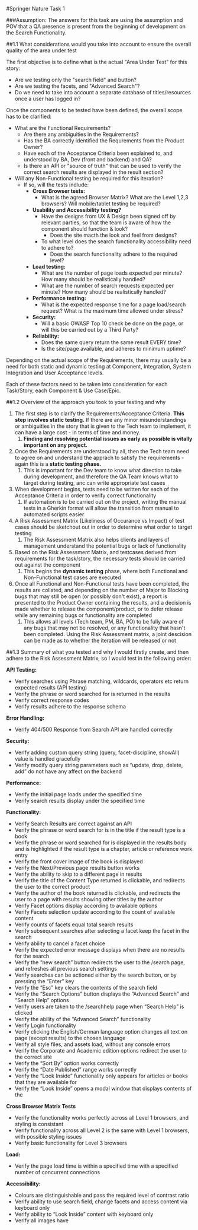 #Springer Nature Task 1

###Assumption: The answers for this task are using the assumption and POV that a QA presence is present from the beginning of development on the Search Functionality.  

##1.1 What considerations would you take into account to ensure the overall quality of the area under test

The first objective is to define what is the actual "Area Under Test" for this story:
- Are we testing only the "search field" and button?
- Are we testing the facets, and "Advanced Search"? 
- Do we need to take into account a separate database of titles/resources once a user has logged in?

Once the components to be tested have been defined, the overall scope has to be clarified:
- What are the Functional Requirements?
    * Are there any ambiguities in the Requirements?
    * Has the BA correctly identified the Requrements from the Product Owner?
    * Have each of the Acceptance Criteria been explained to, and understood by BA, Dev (front and backend) and QA?
    * Is there an API or "source of truth" that can be used to verify the correct search results are displayed in the result section?
- Will any Non-Functional testing be required for this iteration? 
    * If so, will the tests indlude:
        * **Cross Browser tests:**
            * What is the agreed Browser Matrix? What are the Level 1,2,3 browsers? Will mobile/tablet testing be required?
        * **Usability and Accessibility testing?**
            * Have the designs from UX & Design been signed off by relevant parties, so that the team is aware of how the component should function & look?
                * Does the site macth the look and feel from designs?
            * To what level does the search functionality accessibility need to adhere to?
                * Does the search functionality adhere to the required level?            
        * **Load testing:** 
            * What are the number of page loads expected per minute? How many should be realistically handled?
            * What are the number of search requests expected per minute? How many should be realistically handled?
        * **Performance testing:**
            * What is the expected response time for a page load/search request? What is the maximum time allowed under stress?
        * **Security:**
            * Will a basic OWASP Top 10 check be done on the page, or will this be carried out by a Third Party?
        * **Reliability:**
            * Does the same query return the same result EVERY time?
            * Is the site/page available, and adheres to minimum uptime?
      
            
Depending on the actual scope of the Requirements, there may usually be a need for both static and dynamic testing at Component, Integration, System Integration and User Acceptance levels.

Each of these factors need to be taken into consideration for each Task/Story, each Component & Use Case/Epic.


##1.2 Overview of the approach you took to your testing and why

1. The first step is to clarify the Requirements/Acceptance Criteria. **This step involves static testing.** If there are any minor misunderstandings or ambiguities in the story that is given to the Tech team to implement, it can have a large cost - in terms of time and money.
    1. **Finding and resolving potential issues as early as possible is vitally important on any project.**
2. Once the Requirements are understood by all, then the Tech team need to agree on and understand the apprach to satisfy the requirements - again this is a **static testing phase.**
    1. This is important for the Dev team to know what direction to take during development, and therefore the QA Team knows what to target during testing, anc can write appropriate test cases
3. When development begins, tests need to be written for each of the Acceptance Criteria in order to verify correct functionality 
    1. If automation is to be carried out on the project, writing the manual tests in a Gherkin format will allow the transition from manual to automated scripts easier
4. A Risk Assessment Matrix (Likeliness of Occurance vs Impact) of test cases should be sketchout out in order to determine what order to target testing
    1. The Risk Assessment Matrix also helps clients and layers of management understand the potential bugs or lack of functionality 
5. Based on the Risk Assessment Matrix, and testcases derived from requirements for the task/story, the necessary tests should be carried out against the component
    1. This begins the **dynamic testing** phase, where both Functional and Non-Functional test cases are executed
6. Once all Functional and Non-Functional tests have been completed, the results are collated, and depending on the number of Major to Blocking bugs that may still be open (or possibly don't exist), a report is presented to the Product Owner containing the results, and a decision is made whether to release the component/product, or to defer release while any remaining bugs or functionality are completed
    1. This allows all levels (Tech team, PM, BA, PO) to be fully aware of any bugs that may not be resolved, or any functionality that hasn't been completed. Using the Risk Assessment matrix, a joint descision can be made as to whether the iteration will be released or not


##1.3 Summary of what you tested and why
I would firstly create, and then adhere to the Risk Assessment Matrix, so I would test in the following order:

**API Testing:**
- Verify searches using Phrase matching, wildcards, operators etc return expected results (API testing)
- Verify the phrase or word searched for is returned in the results 
- Verify correct response codes 
- Verify results adhere to the response schema

**Error Handling:**
- Verify 404/500 Response from Search API are handled correctly

**Security:** 
-	Verify adding custom query string (query, facet-discipline, showAll) value is handled gracefully
-	Verify modify query string parameters such as “update, drop, delete, add” do not have any affect on the backend 

**Performance:**
-	Verify the initial page loads under the specified time
-	Verify search results display under the specified time

**Functionality:**
- Verify Search Results are correct against an API 
- Verify the phrase or word search for is in the title if the result type is a book
- Verify the phrase or word searched for is displayed in the results body and is highlighted if the result type is a chapter, article or reference work entry
- Verify the front cover image of the book is displayed 
- Verify the Next/Previous page results button works
- Verify the ability to skip to a different page in results
- Verify the title of the Content Type returned is clickable, and redirects the user to the correct product
- Verify the author of the book returned is clickable, and redirects the user to a page with results showing other titles by the author
- Verify Facet options display according to available options 
- Verify Facets selection update according to the count of available content
- Verify counts of facets equal total search results
- Verify subsequent searches after selecting a facet keep the facet in the search 
- Verify ability to cancel a facet choice 
- Verify the expected error message displays when there are no results for the search
- Verify the “new search” button redirects the user to the /search page, and refreshes all previous search settings
- Verify searches can be actioned either by the search button, or by pressing the “Enter” key
- Verify the “Esc” key clears the contents of the search field
- Verify the “Search Options” button displays the “Advanced Search” and “Search Help” options
- Verify users are taken to the /searchhelp page when “Search Help” is clicked
- Verify the ability of the “Advanced Search” functionality
- Verify Login functionality 
- Verify clicking the English/German language option changes all text on page (except results) to the chosen language
- Verify all style files, and assets load, without any console errors 
- Verify the Corporate and Academic edition options redirect the user to the correct site
- Verify the “Sort By” option works correctly
- Verify the “Date Published” range works correctly
- Verify the “Look Inside” functionality only appears for articles or books that they are available for
- Verify the “Look Inside” opens a modal window that displays contents of the 

**Cross Browser Matrix Tests**
- Verify the functionality works perfectly across all Level 1 browsers, and styling is consistant
- Verify functionality across all Level 2 is the same with Level 1 browsers, with possible styling issues
- Verify basic functionality for Level 3 browsers

**Load:**
-	Verify the page load time is within a specified time with a specified number of concurrent connections

**Accessibility:**
-	Colours are distinguishable and pass the required level of contrast ratio
-	Verify ability to use search field, change facets and access content via keyboard only
-	Verify ability to “Look Inside” content with keyboard only
-	Verify all images have 

